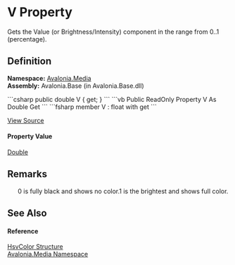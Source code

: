# V Property


Gets the Value (or Brightness/Intensity) component in the range from 0..1 (percentage).



## Definition
**Namespace:** <a href="N_Avalonia_Media">Avalonia.Media</a>  
**Assembly:** Avalonia.Base (in Avalonia.Base.dll)

<Tabs groupId="api-code-preview">
<TabItem value="csharp" label="C#">
```csharp
public double V { get; }
```
</TabItem>
<TabItem value="vb" label="VB">
```vb
Public ReadOnly Property V As Double
	Get
```
</TabItem>
<TabItem value="fsharp" label="F#">
```fsharp
member V : float with get
```
</TabItem>
</Tabs>



<a href="https://github.com/AvaloniaUI/Avalonia/tree/master/src/Avalonia.Base/Media/HsvColor.cs#L149" title="View the source code">View Source</a>



#### Property Value
<a href="https://learn.microsoft.com/dotnet/api/system.double" target="_blank" rel="noopener noreferrer">Double</a>

## Remarks
<ul>0 is fully black and shows no color.1 is the brightest and shows full color.</ul>

## See Also


#### Reference
<a href="T_Avalonia_Media_HsvColor">HsvColor Structure</a>  
<a href="N_Avalonia_Media">Avalonia.Media Namespace</a>  

